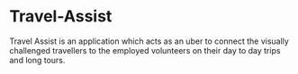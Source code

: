 # Travel-Assist
Travel Assist is an application which acts as an uber to connect the visually challenged travellers to the employed volunteers on their day to day trips and long tours. 
